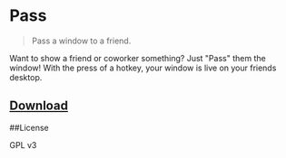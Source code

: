 # Pass
> Pass a window to a friend.

Want to show a friend or coworker something? Just "Pass" them the window! With the press of a hotkey, your window is live on your friends desktop.

## [Download](https://github.com/octalmage/Pass/releases/latest)

##License

GPL v3
